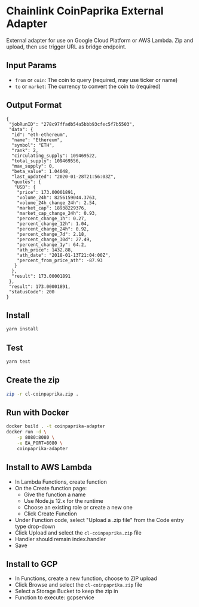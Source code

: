 # Chainlink CoinPaprika External Adapter

External adapter for use on Google Cloud Platform or AWS Lambda. Zip and upload, then use trigger URL as bridge endpoint.

## Input Params

- `from` or `coin`: The coin to query (required, may use ticker or name)
- `to` or `market`: The currency to convert the coin to (required)

## Output Format

```
{
 "jobRunID": "278c97ffadb54a5bbb93cfec5f7b5503",
 "data": {
  "id": "eth-ethereum",
  "name": "Ethereum",
  "symbol": "ETH",
  "rank": 2,
  "circulating_supply": 109469522,
  "total_supply": 109469556,
  "max_supply": 0,
  "beta_value": 1.04048,
  "last_updated": "2020-01-28T21:56:03Z",
  "quotes": {
   "USD": {
    "price": 173.00001891,
    "volume_24h": 8256159044.3763,
    "volume_24h_change_24h": 2.54,
    "market_cap": 18938229376,
    "market_cap_change_24h": 0.93,
    "percent_change_1h": 0.27,
    "percent_change_12h": 1.04,
    "percent_change_24h": 0.92,
    "percent_change_7d": 2.18,
    "percent_change_30d": 27.49,
    "percent_change_1y": 64.2,
    "ath_price": 1432.88,
    "ath_date": "2018-01-13T21:04:00Z",
    "percent_from_price_ath": -87.93
   }
  },
  "result": 173.00001891
 },
 "result": 173.00001891,
 "statusCode": 200
}
```

## Install

```bash
yarn install
```

## Test

```bash
yarn test
```

## Create the zip

```bash
zip -r cl-coinpaprika.zip .
```

## Run with Docker

```bash
docker build . -t coinpaprika-adapter
docker run -d \
    -p 8080:8080 \
    -e EA_PORT=8080 \
    coinpaprika-adapter
```

## Install to AWS Lambda

- In Lambda Functions, create function
- On the Create function page:
  - Give the function a name
  - Use Node.js 12.x for the runtime
  - Choose an existing role or create a new one
  - Click Create Function
- Under Function code, select "Upload a .zip file" from the Code entry type drop-down
- Click Upload and select the `cl-coinpaprika.zip` file
- Handler should remain index.handler
- Save


## Install to GCP

- In Functions, create a new function, choose to ZIP upload
- Click Browse and select the `cl-coinpaprika.zip` file
- Select a Storage Bucket to keep the zip in
- Function to execute: gcpservice
